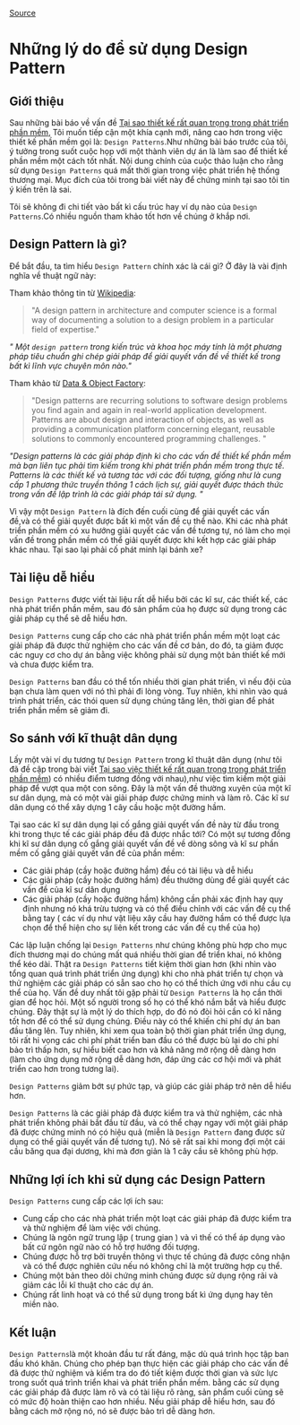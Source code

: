 
[Source](https://www.codeproject.com/Tips/808058/Reasons-for-using-design-patterns "Permalink to Reasons for using design patterns")

# Những lý do để sử dụng Design Pattern

## Giới thiệu

Sau những bài báo về vấn đề [ Tại sao thiết kế rất quan trọng trong phát triển phần mềm][1], Tôi muốn tiếp cận một khía cạnh mới, nâng cao hơn trong việc thiết kế phần mềm gọi là: `Design Patterns`.Như những bài báo trước của tôi, ý tưởng trong suốt cuộc họp với một thành viên dự án là làm sao để thiết kế phần mềm một cách tốt nhất. Nội dung chính của cuộc thảo luận cho rằng sử dụng `Design Patterns`
 quá mất thời gian trong việc phát triển hệ thống thương mại. Mục đích của tôi trong bài viết này để chứng minh tại sao tôi tin ý kiến trên là sai.

Tôi sẽ không đi chi tiết vào bất kì cấu trúc hay ví dụ nào của `Design Patterns`.Có nhiều nguồn tham khảo tốt hơn về chúng ở khắp nơi.

##  Design Pattern là gì?

Để bắt đầu, ta tìm hiểu `Design Pattern` chính xác là cái gì? Ở đây là vài định nghĩa về thuật ngữ này:

Tham khảo thông tin từ [Wikipedia][2]:

> "A design pattern in architecture and computer science is a formal way of documenting a solution to a design problem in a particular field of expertise."

*" Một `design pattern` trong kiến trúc và khoa học máy tính là một phương pháp tiêu chuẩn ghi chép giải pháp để giải quyết vấn đề về thiết kế trong bất kì lĩnh vực chuyên môn nào."*

Tham khảo từ [Data & Object Factory][3]:

> "Design patterns are recurring solutions to software design problems you find again and again in real-world application development. Patterns are about design and interaction of objects, as well as providing a communication platform concerning elegant, reusable solutions to commonly encountered programming challenges. "

 *"Design patterns là các giải pháp định kì cho các vấn đề thiết kế phần mềm mà bạn liên tục phải tìm kiếm trong khi phát triển phần mềm trong thực tế. Patterns là các thiết kế và tương tác với các đối tượng, giống như là cung cấp 1 phương thức truyền thông 1 cách lịch sự, giải quyết được thách thức trong vấn đề lập trình là các giải pháp tái sử dụng. "*

Vì vậy một `Design Pattern` là đích đến cuối cùng để giải quyết các vấn đề,và có thể giải quyết được bất kì một vấn đề cụ thể nào. Khi các nhà phát triển phần mềm có xu hướng giải quyết các vấn đề tương tự, nó làm cho mọi vấn đề trong phần mềm có thể giải quyết được khi kết hợp các giải pháp khác nhau. Tại sao lại phải cố phát minh lại bánh xe?

## Tài liệu dễ hiểu

 `Design Patterns` được viết tài liệu rất dễ hiểu bởi các kĩ sư, các thiết kế, các nhà phát triển phần mềm, sau đó sản phẩm của họ được sử dụng trong các giải pháp cụ thể sẽ dễ hiểu hơn.

`Design Patterns` cung cấp cho các nhà phát triển phần mềm một loạt các giải pháp đã được thử nghiệm cho các vấn đề cơ bản, do đó, ta giảm được các nguy cơ cho dự án bằng việc không phải sử dụng một bản thiết kế mới và chưa được kiểm tra.

`Design Patterns` ban đầu có thể tốn nhiều thời gian phát triển, vì nếu đội của bạn chưa làm quen với nó thì phải đi lòng vòng. Tuy nhiên, khi nhìn vào quá trình phát triển, các thói quen sử dụng chúng tăng lên, thời gian để phát triển phần mềm sẽ giảm đi.

## So sánh với kĩ thuật dân dụng

Lấy một vài ví dụ tương tự `Design Pattern` trong kĩ thuật dân dụng (như tôi đã đề cập trong bài viết [Tại sao việc thiết kế rất quan trọng trong phát triển phần mềm][1]) có nhiều điểm tương đồng với nhau),như việc tìm kiếm một giải pháp để vượt qua một con sông. Đây là một vấn đề thường xuyên của một kĩ sư dân dụng, mà có một vài giải pháp được chứng minh và làm rõ. Các kĩ sư dân dụng có thể xây dựng 1 cây cầu hoặc một đường hầm.

 Tại sao các kĩ sư dân dụng lại cố gắng giải quyết vấn đề này từ đầu trong khi trong thực tế các giải pháp đều đã được nhắc tới? Có một sự tương đồng khi kĩ sư dân dụng cố gắng giải quyết vấn đề về dòng sông và kĩ sư phần mềm cố gắng giải quyết vấn đề của phần mềm:

* Các giải pháp (cầy hoặc đường hầm) đều có tài liệu và dễ hiểu
* Các giải pháp (cầy hoặc đường hầm) đều thường dùng để giải quyết các vấn đề của kĩ sư dân dụng
* Các giải pháp (cầy hoặc đường hầm) không cần phải xác định hay quy định nhưng nó khá trừu tượng và có thể điều chỉnh với các vấn đề cụ thể bằng tay ( các ví dụ như vật liệu xây cầu hay đường hầm có thể được lựa chọn để thể hiện cho sự liên kết trong các vấn đề cụ thể của họ)

Các lập luận chống lại  `Design Patterns` như chúng không phù hợp cho mục đích thương mại do chúng mất quá nhiều thời gian để triển khai, nó không thể kéo dài. Thật ra `Design Patterns` tiết kiệm thời gian hơn (khi nhìn vào tổng quan quá trình phát triển ứng dụng) khi cho nhà phát triển tự chọn và thử nghiệm các giải pháp có sẵn sao cho họ có thể thích ứng với nhu cầu cụ thể của họ.
Vấn đề duy nhất tôi gặp phải từ `Design Patterns` là họ cần thời gian để học hỏi. Một số người trong số họ có thể khó nắm bắt và hiểu được chúng. Đây thật sự là một lý do thích hợp, do đó nó đòi hỏi cần có kĩ năng tốt hơn để có thể sử dụng chúng. Điều này có thể khiến chi phí dự án ban đầu tăng lên. Tuy nhiên, khi xem qua toàn bộ thời gian phát triển ứng dụng, tôi rất hi vọng các chi phí phát triển ban đầu có thể được bù lại do chi phí bảo trì thấp hơn, sự hiểu biết cao hơn và khả năng mở rộng dễ dàng hơn (làm cho ứng dụng mở rộng dễ dàng hơn, đáp ứng các cơ hội mới và phát triển cao hơn trong tương lai).

`Design Patterns` giảm bớt sự phức tạp, và giúp các giải pháp trở nên dễ hiểu hơn.

`Design Patterns` là các giải pháp đã được kiểm tra và thử nghiệm, các nhà phát triển không phải bắt đầu từ đầu, và có thể chạy ngay với một giải pháp đã được chứng minh nó có hiệu quả (miễn là `Design Pattern` đang được sử dụng có thể giải quyết vấn đề tương tự). Nó sẽ rất sai khi mong đợi một cái cầu băng qua đại dương, khi mà đơn giản là 1 cây cầu sẽ không phù hợp.

## Những lợi ích khi sử dụng các Design Pattern

`Design Patterns` cung cấp các lợi ích sau:

* Cung cấp cho các nhà phát triển một loạt các giải pháp đã được kiểm tra và thử nghiệm để làm việc với chúng.
* Chúng là ngôn ngữ trung lập ( trung gian ) và vì thế có thể áp dụng vào bất cứ ngôn ngữ nào có hỗ trợ hướng đối tượng.
* Chúng được hỗ trợ bởi truyền thông vì thực tế chúng đã được công nhận và có thể được nghiên cứu nếu nó không chỉ là một trường hợp cụ thể.
* Chúng một bản theo dõi chứng minh chúng được sử dụng rộng rãi và giảm các lỗi kĩ thuật cho các dự án.
* Chúng rất linh hoạt và có thể sử dụng trong bất kì ứng dụng hay tên miền nào.

## Kết luận

`Design Patterns`là một khoản đầu tư rất đáng, mặc dù quá trình học tập ban đầu khó khăn. Chúng cho phép bạn thực hiện các giải pháp cho các vấn đề đã được thử nghiệm và kiểm tra do đó tiết kiệm được thời gian và sức lực trong suốt quá trình triển khai và phát triển phần mềm. bằng các sử dụng các giải pháp đã được làm rõ và có tài liệu rõ ràng, sản phẩm cuối cùng sẽ có mức độ hoàn thiện cao hơn nhiều. Nếu giải pháp dễ hiểu hơn, sau đó bằng cách mở rộng nó, nó sẽ được bảo trì dễ dàng hơn.

[1]: http://www.codeproject.com/Tips/806867/Why-Design-is-Critical-to-Software-Development
[2]: http://en.wikipedia.org/wiki/Design_pattern
[3]: http://www.dofactory.com/Patterns/Patterns.aspx
